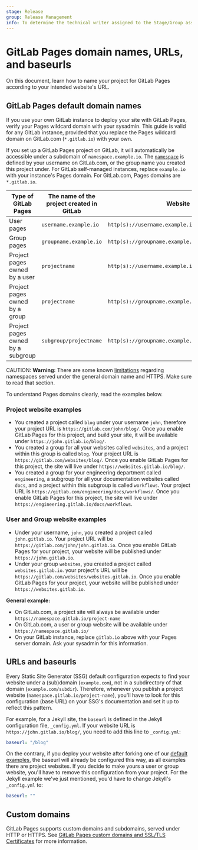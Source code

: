 ```yaml
---
stage: Release
group: Release Management
info: To determine the technical writer assigned to the Stage/Group associated with this page, see https://about.gitlab.com/handbook/engineering/ux/technical-writing/#assignments
---
```


# GitLab Pages domain names, URLs, and baseurls

On this document, learn how to name your project for GitLab Pages
according to your intended website's URL.

## GitLab Pages default domain names

If you use your own GitLab instance to deploy your site with GitLab Pages, verify your Pages
wildcard domain with your sysadmin. This guide is valid for any GitLab instance, provided that you
replace the Pages wildcard domain on GitLab.com (`*.gitlab.io`) with your own.

If you set up a GitLab Pages project on GitLab,
it will automatically be accessible under a
subdomain of `namespace.example.io`.
The [`namespace`](../../group/index.md#namespaces)
is defined by your username on GitLab.com,
or the group name you created this project under.
For GitLab self-managed instances, replace `example.io`
with your instance's Pages domain. For GitLab.com,
Pages domains are `*.gitlab.io`.

| Type of GitLab Pages | The name of the project created in GitLab | Website URL |
| -------------------- | ------------ | ----------- |
| User pages  | `username.example.io`  | `http(s)://username.example.io`  |
| Group pages | `groupname.example.io` | `http(s)://groupname.example.io` |
| Project pages owned by a user  | `projectname` | `http(s)://username.example.io/projectname` |
| Project pages owned by a group | `projectname` | `http(s)://groupname.example.io/projectname`|
| Project pages owned by a subgroup | `subgroup/projectname` | `http(s)://groupname.example.io/subgroup/projectname`|

CAUTION: **Warning:**
There are some known [limitations](introduction.md#limitations)
regarding namespaces served under the general domain name and HTTPS.
Make sure to read that section.

To understand Pages domains clearly, read the examples below.

### Project website examples

- You created a project called `blog` under your username `john`,
  therefore your project URL is `https://gitlab.com/john/blog/`.
  Once you enable GitLab Pages for this project, and build your site,
  it will be available under `https://john.gitlab.io/blog/`.
- You created a group for all your websites called `websites`,
  and a project within this group is called `blog`. Your project
  URL is `https://gitlab.com/websites/blog/`. Once you enable
  GitLab Pages for this project, the site will live under
  `https://websites.gitlab.io/blog/`.
- You created a group for your engineering department called `engineering`,
  a subgroup for all your documentation websites called `docs`,
  and a project within this subgroup is called `workflows`. Your project
  URL is `https://gitlab.com/engineering/docs/workflows/`. Once you enable
  GitLab Pages for this project, the site will live under
  `https://engineering.gitlab.io/docs/workflows`.

### User and Group website examples

- Under your username, `john`, you created a project called
  `john.gitlab.io`. Your project URL will be `https://gitlab.com/john/john.gitlab.io`.
  Once you enable GitLab Pages for your project, your website
  will be published under `https://john.gitlab.io`.
- Under your group `websites`, you created a project called
  `websites.gitlab.io`. your project's URL will be `https://gitlab.com/websites/websites.gitlab.io`.
  Once you enable GitLab Pages for your project,
  your website will be published under `https://websites.gitlab.io`.

**General example:**

- On GitLab.com, a project site will always be available under
  `https://namespace.gitlab.io/project-name`
- On GitLab.com, a user or group website will be available under
  `https://namespace.gitlab.io/`
- On your GitLab instance, replace `gitlab.io` above with your
  Pages server domain. Ask your sysadmin for this information.

## URLs and baseurls

Every Static Site Generator (SSG) default configuration expects
to find your website under a (sub)domain (`example.com`), not
in a subdirectory of that domain (`example.com/subdir`). Therefore,
whenever you publish a project website (`namespace.gitlab.io/project-name`),
you'll have to look for this configuration (base URL) on your SSG's
documentation and set it up to reflect this pattern.

For example, for a Jekyll site, the `baseurl` is defined in the Jekyll
configuration file, `_config.yml`. If your website URL is
`https://john.gitlab.io/blog/`, you need to add this line to `_config.yml`:

```yaml
baseurl: "/blog"
```

On the contrary, if you deploy your website after forking one of
our [default examples](https://gitlab.com/pages), the baseurl will
already be configured this way, as all examples there are project
websites. If you decide to make yours a user or group website, you'll
have to remove this configuration from your project. For the Jekyll
example we've just mentioned, you'd have to change Jekyll's `_config.yml` to:

```yaml
baseurl: ""
```

## Custom domains

GitLab Pages supports custom domains and subdomains, served under HTTP or HTTPS.
See [GitLab Pages custom domains and SSL/TLS Certificates](custom_domains_ssl_tls_certification/index.md) for more information.
